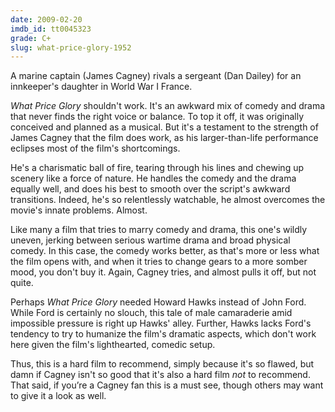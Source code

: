 ```yaml
---
date: 2009-02-20
imdb_id: tt0045323
grade: C+
slug: what-price-glory-1952
---
```


A marine captain (James Cagney) rivals a sergeant (Dan Dailey) for an innkeeper's daughter in World War I France.

_What Price Glory_ shouldn't work. It's an awkward mix of comedy and drama that never finds the right voice or balance. To top it off, it was originally conceived and planned as a musical. But it's a testament to the strength of James Cagney that the film does work, as his larger-than-life performance eclipses most of the film's shortcomings.

He's a charismatic ball of fire, tearing through his lines and chewing up scenery like a force of nature. He handles the comedy and the drama equally well, and does his best to smooth over the script's awkward transitions. Indeed, he's so relentlessly watchable, he almost overcomes the movie's innate problems. Almost.

Like many a film that tries to marry comedy and drama, this one's wildly uneven, jerking between serious wartime drama and broad physical comedy. In this case, the comedy works better, as that's more or less what the film opens with, and when it tries to change gears to a more somber mood, you don't buy it. Again, Cagney tries, and almost pulls it off, but not quite.

Perhaps _What Price Glory_ needed Howard Hawks instead of John Ford. While Ford is certainly no slouch, this tale of male camaraderie amid impossible pressure is right up Hawks' alley. Further, Hawks lacks Ford's tendency to try to humanize the film's dramatic aspects, which don't work here given the film's lighthearted, comedic setup.

Thus, this is a hard film to recommend, simply because it's so flawed, but damn if Cagney isn't so good that it's also a hard film _not_ to recommend. That said, if you’re a Cagney fan this is a must see, though others may want to give it a look as well.
